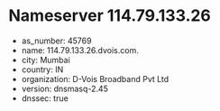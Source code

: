 # Nameserver 114.79.133.26

* as_number: 45769
* name: 114.79.133.26.dvois.com.
* city: Mumbai
* country: IN
* organization: D-Vois Broadband Pvt Ltd
* version: dnsmasq-2.45
* dnssec: true
